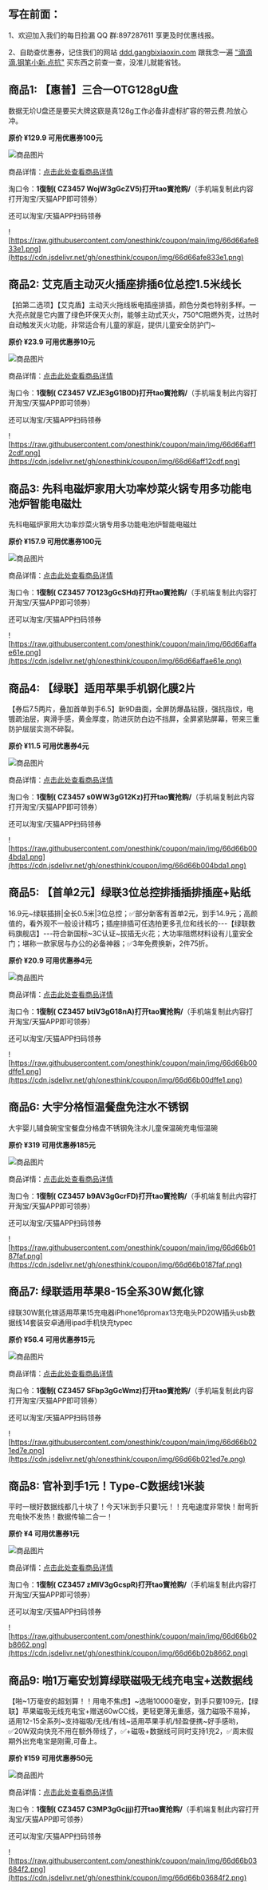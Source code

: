 ## 写在前面：

1、欢迎加入我们的每日捡漏 QQ 群:897287611 享更及时优惠线报。

2、自助查优惠券，记住我们的网站 [ddd.gangbixiaoxin.com](https://ddd.gangbixiaoxin.com) 跟我念一遍 ["滴滴滴.钢笔小新.点抗"](https://ddd.gangbixiaoxin.com) 买东西之前查一查，没准儿就能省钱。

## 商品1: 【惠普】三合一OTG128gU盘

数据无圿U盘还是要买大牌这窽是真128g工作必备非虚标扩容的带云费.险放心冲。

**原价 ¥129.9 可用优惠券100元**

![商品图片](https://img.alicdn.com/i2/2376927494/O1CN01Am7rI825EJ6T6kDoK_!!2376927494.jpg)

商品详情：[点击此处查看商品详情](https://s.click.taobao.com/t?e=m%3D2%26s%3DUPQvAiZ3j41w4vFB6t2Z2ueEDrYVVa64XoO8tOebS%2BdRAdhuF14FMeGFHVATo7nuRitN3%2FurF3zWbLW7uhxyboGvCrJWHk1%2FTyVl44vrPmd3miNKHWpinpVm%2FOAUUFw71qrpxiwMoCNxc1AtbZGVS1r6OKqTzbV9xclayr3b11QLZMqoQW%2BfuKGzo1lVxIioDjomOzjjby4Wb34YP4O4f368UndNCdmMadlJkcWmNfQxuPy06BWLQShNMvehOGdK0fyAOQpJeWY4%2BfirBrx7mM7AMx9cWAx%2BEiM%2FlSG%2FbZRAiOnJqKuoMQVvURmxrLocU1NVKZy3ECfGDF1NzTQoPw%3D%3D&amp;union_lens=lensId:TAPI@1725328111@2127cbfb_123b_191b591b87b_1482@01)

淘口令：**1復制( CZ3457 WojW3gGcZV5)打开tao寳抢购/**（手机端复制此内容打开淘宝/天猫APP即可领券）</p>

还可以淘宝/天猫APP扫码领券

![https://raw.githubusercontent.com/onesthink/coupon/main/img/66d66afe833e1.png](https://cdn.jsdelivr.net/gh/onesthink/coupon/img/66d66afe833e1.png)

## 商品2: 艾克盾主动灭火插座排插6位总控1.5米线长

【拍第二选项】【艾克盾】主动灭火拖线板电插座排插，颜色分类也特别多样。一大亮点就是它内置了绿色环保灭火剂，能够主动式灭火，750℃阻燃外壳，过热时自动触发灭火功能，非常适合有儿童的家庭，提供儿童安全防护门~

**原价 ¥23.9 可用优惠券10元**

![商品图片](https://img.alicdn.com/i1/2215794585810/O1CN01Fgdkub1sn27wuPlay_!!2215794585810.jpg)

商品详情：[点击此处查看商品详情](https://s.click.taobao.com/t?e=m%3D2%26s%3DQ%2F9W2wRXT8tw4vFB6t2Z2ueEDrYVVa64yK8Cckff7TVRAdhuF14FMeGFHVATo7nut4hWD5k2kjPWbLW7uhxyboGvCrJWHk1%2FTyVl44vrPmd3miNKHWpinpVm%2FOAUUFw71qrpxiwMoCNxc1AtbZGVS6ksvExI3xjXIfEm%2BbeB2rXNEPXytV9ALoS4zvCRUrquXhwHHUXYfmLxFWAIL9WwafP849QK9Hvst836fRG9MaDWSJKTG3bErdC90An4VYLlwfudssrr9OBTU1UpnLcQJ9kYvQZuIwx3oGeIQL4Fi9FO5wQlR2fm51miTkw3RzrmhgcbUccTft%2B228n1ngbVmA%3D%3D&amp;union_lens=lensId:TAPI@1725328113@213dab6b_12df_191b591beff_2583@01)

淘口令：**1復制( CZ3457 VZJE3gG1B0D)打开tao寳抢购/**（手机端复制此内容打开淘宝/天猫APP即可领券）</p>

还可以淘宝/天猫APP扫码领券

![https://raw.githubusercontent.com/onesthink/coupon/main/img/66d66aff12cdf.png](https://cdn.jsdelivr.net/gh/onesthink/coupon/img/66d66aff12cdf.png)

## 商品3: 先科电磁炉家用大功率炒菜火锅专用多功能电池炉智能电磁灶

先科电磁炉家用大功率炒菜火锅专用多功能电池炉智能电磁灶

**原价 ¥157.9 可用优惠券100元**

![商品图片](https://img.alicdn.com/bao/uploaded/i1/2217311609596/O1CN01EAi7xI2Kl1d6a0SMa_!!0-item_pic.jpg)

商品详情：[点击此处查看商品详情](https://s.click.taobao.com/t?e=m%3D2%26s%3DuKn6o%2FVPTZpw4vFB6t2Z2ueEDrYVVa64yK8Cckff7TVRAdhuF14FMeGFHVATo7nuxq3IhSJN6GTWbLW7uhxyboGvCrJWHk1%2FTyVl44vrPmd3miNKHWpinpVm%2FOAUUFw71qrpxiwMoCNxc1AtbZGVS0jgw46Ii%2FUwr9TWY3A3%2FtHNEPXytV9ALoS4zvCRUrqunz0Ye2FZq5nKO1kJ7L%2FLKTZKkornASu7XfWL94VvALnvljB9G85VyMqby5DtCO5g23%2FYE9iATXRTU1UpnLcQJ9kYvQZuIwx3oGeIQL4Fi9HxNlPgHJ%2BdGUINiqqeIizuhgcbUccTft%2B228n1ngbVmA%3D%3D&amp;union_lens=lensId:TAPI@1725328114@210781c6_12d4_191b591c497_534d@01)

淘口令：**1復制( CZ3457 7O123gGcSHd)打开tao寳抢购/**（手机端复制此内容打开淘宝/天猫APP即可领券）</p>

还可以淘宝/天猫APP扫码领券

![https://raw.githubusercontent.com/onesthink/coupon/main/img/66d66affae61e.png](https://cdn.jsdelivr.net/gh/onesthink/coupon/img/66d66affae61e.png)

## 商品4: 【绿联】适用苹果手机钢化膜2片

【券后7.5两片，叠加首单到手6.5】新9D曲面，全屏防爆晶钻膜，强抗指纹，电镀疏油层，爽滑手感，黄金厚度，防进灰防白边不挡屏，全屏紧贴屏幕，带来三重防护层层实测不碎裂。

**原价 ¥11.5 可用优惠券4元**

![商品图片](https://img.alicdn.com/imgextra/i1/878393178/O1CN01j2p0161ZLZbI4XVhU_!!878393178.jpg)

商品详情：[点击此处查看商品详情](https://s.click.taobao.com/t?e=m%3D2%26s%3DErqSTb8qLQtw4vFB6t2Z2ueEDrYVVa64yK8Cckff7TVRAdhuF14FMeGFHVATo7nu1aH1Hk3GeOjWbLW7uhxyboGvCrJWHk1%2FTyVl44vrPmd3miNKHWpinpVm%2FOAUUFw71qrpxiwMoCNxc1AtbZGVS4oTamgTi9j0s7rtYG%2FUe5qMHuv7RoNv0Q0jFsbsQ7KWd%2FbI0QVqOafuPFw8TAdda4M4ZvWyYQz%2BUnJcjGB%2Bbg%2FEK6k5LHmwDhAOMdhRKi8WlbRMz6GTKAYZjQKfJ2UQf03O4wtQ3K90uPwKbyPejWZ9zADRkwq9zC7XmAYJryMbX0%2B3obhRTo5xKmPmpIKZsA%3D%3D&amp;union_lens=lensId:TAPI@1725328116@21070768_1384_191b591cb0c_9810@01)

淘口令：**1復制( CZ3457 s0WW3gG12Kz)打开tao寳抢购/**（手机端复制此内容打开淘宝/天猫APP即可领券）</p>

还可以淘宝/天猫APP扫码领券

![https://raw.githubusercontent.com/onesthink/coupon/main/img/66d66b004bda1.png](https://cdn.jsdelivr.net/gh/onesthink/coupon/img/66d66b004bda1.png)

## 商品5: 【首单2元】绿联3位总控排插插排插座+贴纸

16.9元~绿联插排|全长0.5米|3位总控；✅部分新客有首单2元，到手14.9元；高颜值的，看外观不一般设计精巧；插座排插可任选拍更多孔位和线长的---【绿联数码旗舰店】---符合新国标~3C认证~拔插无火花；大功率阻燃材料设有儿童安全门；堪称一款家居与办公的必备神器；✅3年免费换新，2件75折。

**原价 ¥20.9 可用优惠券4元**

![商品图片](https://img.alicdn.com/imgextra/i3/878393178/O1CN01yA2vdY1ZLZYKVMQTX_!!878393178.jpg)

商品详情：[点击此处查看商品详情](https://s.click.taobao.com/t?e=m%3D2%26s%3D%2BInW1RhYgOhw4vFB6t2Z2ueEDrYVVa64yK8Cckff7TVRAdhuF14FMeGFHVATo7nuMMgx22UI05bWbLW7uhxyboGvCrJWHk1%2FTyVl44vrPmd3miNKHWpinpVm%2FOAUUFw71qrpxiwMoCNxc1AtbZGVS4oTamgTi9j0s7rtYG%2FUe5qMHuv7RoNv0Q0jFsbsQ7KW3vkydHyBYZo0ViXTi4CDCE229qQ%2BB2Vw20fFZj7jWmQz3iShIDltSP%2BOF03Q%2FM6plbRMz6GTKAYZjQKfJ2UQf03O4wtQ3K90XH5t%2B8W%2BDyXaOnLMNJVuu7UpuLCeoiSvX0%2B3obhRTo5xKmPmpIKZsA%3D%3D&amp;union_lens=lensId:TAPI@1725328118@216622e7_12da_191b591d2ca_528c@01)

淘口令：**1復制( CZ3457 btiV3gG18nA)打开tao寳抢购/**（手机端复制此内容打开淘宝/天猫APP即可领券）</p>

还可以淘宝/天猫APP扫码领券

![https://raw.githubusercontent.com/onesthink/coupon/main/img/66d66b00dffe1.png](https://cdn.jsdelivr.net/gh/onesthink/coupon/img/66d66b00dffe1.png)

## 商品6: 大宇分格恒温餐盘免注水不锈钢

大宇婴儿辅食碗宝宝餐盘分格盘不锈钢免注水儿童保温碗充电恒温碗

**原价 ¥319 可用优惠券185元**

![商品图片](https://img.alicdn.com/bao/uploaded/i3/2216400051468/O1CN01xn8YBb1MiOKhFRbsI_!!0-item_pic.jpg)

商品详情：[点击此处查看商品详情](https://s.click.taobao.com/t?e=m%3D2%26s%3Dx%2F9tLGc1pgRw4vFB6t2Z2ueEDrYVVa64yK8Cckff7TVRAdhuF14FMeGFHVATo7nu79%2FTFaMDK6TWbLW7uhxyboGvCrJWHk1%2FTyVl44vrPmd3miNKHWpinpVm%2FOAUUFw71qrpxiwMoCNxc1AtbZGVSwOQvxSr6%2FLiNVGwMQHebQzNEPXytV9ALoS4zvCRUrquN8xUtHcnvsSk%2BWsplSm6fAF%2Bnmu31qIG0Key%2BBRU3thROiEXWX52q%2FNjdw3tsyJN9lN1fsQ1nuUbkJ5QxPS2Ci%2FKfJmqgrYAfWsUjZoD5RAHu17c134Ou%2BnSDgM52hPvDseal0NfMDXJpWvVCAyWdKJn5AyUbPoV&amp;union_lens=lensId:TAPI@1725328119@213faecf_12b4_191b591d82d_396b@01)

淘口令：**1復制( CZ3457 b9AV3gGcrFD)打开tao寳抢购/**（手机端复制此内容打开淘宝/天猫APP即可领券）</p>

还可以淘宝/天猫APP扫码领券

![https://raw.githubusercontent.com/onesthink/coupon/main/img/66d66b0187faf.png](https://cdn.jsdelivr.net/gh/onesthink/coupon/img/66d66b0187faf.png)

## 商品7: 绿联适用苹果8-15全系30W氮化镓

绿联30W氮化镓适用苹果15充电器iPhone16promax13充电头PD20W插头usb数据线14套装安卓通用ipad手机快充typec

**原价 ¥56.4 可用优惠券15元**

![商品图片](https://img.alicdn.com/bao/uploaded/i1/713464357/O1CN019Q3uCN1i3YdRzecVO_!!0-item_pic.jpg)

商品详情：[点击此处查看商品详情](https://s.click.taobao.com/t?e=m%3D2%26s%3Duot3rgHnPyNw4vFB6t2Z2ueEDrYVVa64yK8Cckff7TVRAdhuF14FMaQwTlL3A5rTRitN3%2FurF3zWbLW7uhxyboGvCrJWHk1%2FTyVl44vrPmd3miNKHWpinpVm%2FOAUUFw71qrpxiwMoCNxc1AtbZGVS4oTamgTi9j0s7rtYG%2FUe5qMHuv7RoNv0Q0jFsbsQ7KW8fXU5%2Brf77F2R3MyPAgprdJVQJ2GRB6Eo6lY7WbHVEFjA7R%2BozYaTl4otjEEIajgwzzMEQiiMytVkSKsL%2FKbNdOG7fwodBwmWIIt0T5oXPCNoDIGfFErAS3x9BEDC8GRca2JNko0gYMhhQs2DjqgEA%3D%3D&amp;union_lens=lensId:TAPI@1725328121@2132fb04_124f_191b591deb3_1669@01)

淘口令：**1復制( CZ3457 SFbp3gGcWmz)打开tao寳抢购/**（手机端复制此内容打开淘宝/天猫APP即可领券）</p>

还可以淘宝/天猫APP扫码领券

![https://raw.githubusercontent.com/onesthink/coupon/main/img/66d66b021ed7e.png](https://cdn.jsdelivr.net/gh/onesthink/coupon/img/66d66b021ed7e.png)

## 商品8: 官补到手1元！Type-C数据线1米装

平时一根好数据线都几十块了！今天1米到手只要1元！！充电速度非常快！耐弯折充电快不发热！数据传输二合一！

**原价 ¥4 可用优惠券1元**

![商品图片](https://img.alicdn.com/imgextra/i2/2678535028/O1CN016NZnpc1n0sP9sA8Ow_!!2678535028.png)

商品详情：[点击此处查看商品详情](https://s.click.taobao.com/t?e=m%3D2%26s%3Dby47ZUedlhFw4vFB6t2Z2ueEDrYVVa64yK8Cckff7TVRAdhuF14FMaQwTlL3A5rT8sviUM61dt3WbLW7uhxyboGvCrJWHk1%2FTyVl44vrPmd3miNKHWpinpVm%2FOAUUFw71qrpxiwMoCNxc1AtbZGVS7YVf%2FNg5yFho%2FxekaLBCCHNEPXytV9ALoS4zvCRUrquPQeMVxBk300YnyDX%2BP%2FawRryexYKe3qfyOq9T%2FQUcaiJytcmYNBMFNlciq%2BRXz1kOfLuuD3%2B0jUbkJ5QxPS2Ci%2FKfJmqgrYAfWsUjZoD5RD%2Fi5OWueptlWYtQq8k70F0Dseal0NfMDXJpWvVCAyWdKJn5AyUbPoV&amp;umpChannel=tblmqdyh&amp;u_channel=tblmqdyh&amp;union_lens=lensId:TAPI@1725328122@2127e667_20de_191b591e466_d311@01)

淘口令：**1復制( CZ3457 zMlV3gGcspR)打开tao寳抢购/**（手机端复制此内容打开淘宝/天猫APP即可领券）</p>

还可以淘宝/天猫APP扫码领券

![https://raw.githubusercontent.com/onesthink/coupon/main/img/66d66b02b8662.png](https://cdn.jsdelivr.net/gh/onesthink/coupon/img/66d66b02b8662.png)

## 商品9: 啪1万毫安划算绿联磁吸无线充电宝+送数据线

【啪~1万毫安的超划算！！用电不焦虑】~选啪10000毫安，到手只要109元，【绿联】苹果磁吸无线充电宝+赠送60wCC线，更轻更薄无重感，强力磁吸不易掉，适用12-15全系列~支持磁吸/无线/有线~适用苹果手机/轻盈便携~好手感哟，✅20W双向快充不用在额外带线了，✅+磁吸+数据线可同时支持1充2，✅周末假期外出充电宝是刚需,可备上。

**原价 ¥159 可用优惠券50元**

![商品图片](https://img.alicdn.com/imgextra/i3/878393178/O1CN01oN22Vh1ZLZfDgX9oE_!!878393178.png)

商品详情：[点击此处查看商品详情](https://s.click.taobao.com/t?e=m%3D2%26s%3D4L0xcwyudRRw4vFB6t2Z2ueEDrYVVa64yK8Cckff7TVRAdhuF14FMaQwTlL3A5rT1aH1Hk3GeOjWbLW7uhxyboGvCrJWHk1%2FTyVl44vrPmd3miNKHWpinpVm%2FOAUUFw71qrpxiwMoCNxc1AtbZGVS4oTamgTi9j0s7rtYG%2FUe5qMHuv7RoNv0Q0jFsbsQ7KW7fgzZFqBs2m3JGG0ajYLLa%2FAOwrSTHJIhR7QOzG%2FrQBpZAy2Bvw%2BP4wVTcZuwXWtlbRMz6GTKAYZjQKfJ2UQf03O4wtQ3K90XXhKrcBJdMy0FRx8W3rSq0oulAev8%2F6WX0%2B3obhRTo5xKmPmpIKZsA%3D%3D&amp;union_lens=lensId:TAPI@1725328126@213f507f_1291_191b591f0ee_4ab7@01)

淘口令：**1復制( CZ3457 C3MP3gGcjjj)打开tao寳抢购/**（手机端复制此内容打开淘宝/天猫APP即可领券）</p>

还可以淘宝/天猫APP扫码领券

![https://raw.githubusercontent.com/onesthink/coupon/main/img/66d66b03684f2.png](https://cdn.jsdelivr.net/gh/onesthink/coupon/img/66d66b03684f2.png)

